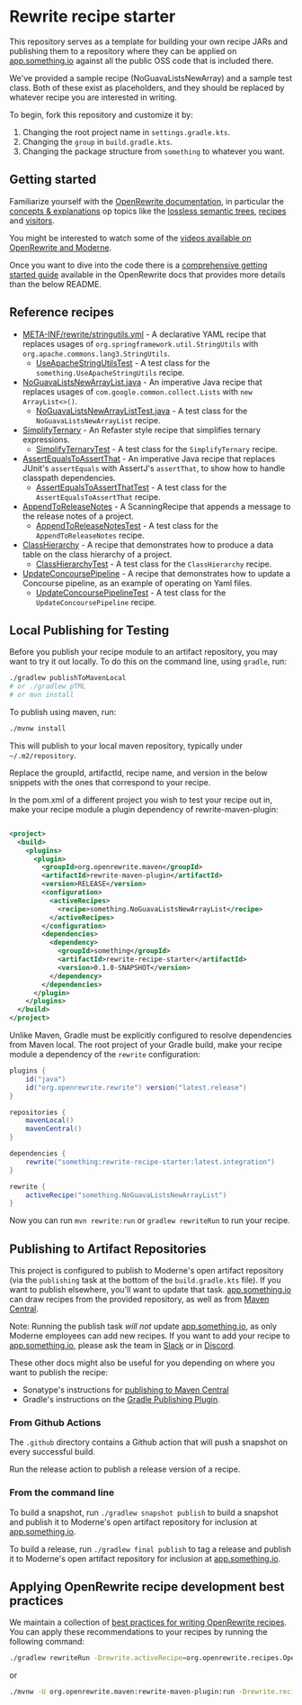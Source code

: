 # Rewrite recipe starter

This repository serves as a template for building your own recipe JARs and publishing them to a repository where they can be applied on [app.something.io](https://app.moderne.io) against all the public OSS code that is included there.

We've provided a sample recipe (NoGuavaListsNewArray) and a sample test class. Both of these exist as placeholders, and they should be replaced by whatever recipe you are interested in writing.

To begin, fork this repository and customize it by:

1. Changing the root project name in `settings.gradle.kts`.
2. Changing the `group` in `build.gradle.kts`.
3. Changing the package structure from `something` to whatever you want.

## Getting started

Familiarize yourself with the [OpenRewrite documentation](https://docs.openrewrite.org/), in particular the [concepts & explanations](https://docs.openrewrite.org/concepts-explanations) op topics like the [lossless semantic trees](https://docs.openrewrite.org/concepts-explanations/lossless-semantic-trees), [recipes](https://docs.openrewrite.org/concepts-explanations/recipes) and [visitors](https://docs.openrewrite.org/concepts-explanations/visitors).

You might be interested to watch some of the [videos available on OpenRewrite and Moderne](https://www.youtube.com/@moderne-auto-remediation).

Once you want to dive into the code there is a [comprehensive getting started guide](https://docs.openrewrite.org/authoring-recipes/recipe-development-environment)
available in the OpenRewrite docs that provides more details than the below README.

## Reference recipes

* [META-INF/rewrite/stringutils.yml](./src/main/resources/META-INF/rewrite/stringutils.yml) - A declarative YAML recipe that replaces usages of `org.springframework.util.StringUtils` with `org.apache.commons.lang3.StringUtils`.
  * [UseApacheStringUtilsTest](./src/test/java/com/yourorg/UseApacheStringUtilsTest.java) - A test class for the `something.UseApacheStringUtils` recipe.
* [NoGuavaListsNewArrayList.java](./src/main/java/com/yourorg/NoGuavaListsNewArrayList.java) - An imperative Java recipe that replaces usages of `com.google.common.collect.Lists` with `new ArrayList<>()`.
  * [NoGuavaListsNewArrayListTest.java](./src/test/java/com/yourorg/NoGuavaListsNewArrayListTest.java) - A test class for the `NoGuavaListsNewArrayList` recipe.
* [SimplifyTernary](./src/main/java/com/yourorg/SimplifyTernary.java) - An Refaster style recipe that simplifies ternary expressions.
  * [SimplifyTernaryTest](./src/test/java/com/yourorg/SimplifyTernaryTest.java) - A test class for the `SimplifyTernary` recipe.
* [AssertEqualsToAssertThat](./src/main/java/com/yourorg/AssertEqualsToAssertThat.java) - An imperative Java recipe that replaces JUnit's `assertEquals` with AssertJ's `assertThat`, to show how to handle classpath dependencies.
  * [AssertEqualsToAssertThatTest](./src/test/java/com/yourorg/AssertEqualsToAssertThatTest.java) - A test class for the `AssertEqualsToAssertThat` recipe.
* [AppendToReleaseNotes](./src/main/java/com/yourorg/AppendToReleaseNotes.java) - A ScanningRecipe that appends a message to the release notes of a project.
  * [AppendToReleaseNotesTest](./src/test/java/com/yourorg/AppendToReleaseNotesTest.java) - A test class for the `AppendToReleaseNotes` recipe.
* [ClassHierarchy](./src/main/java/com/yourorg/ClassHierarchy.java) - A recipe that demonstrates how to produce a data table on the class hierarchy of a project.
  * [ClassHierarchyTest](./src/test/java/com/yourorg/ClassHierarchyTest.java) - A test class for the `ClassHierarchy` recipe.
* [UpdateConcoursePipeline](./src/main/java/com/yourorg/UpdateConcoursePipeline.java) - A recipe that demonstrates how to update a Concourse pipeline, as an example of operating on Yaml files.
  * [UpdateConcoursePipelineTest](./src/test/java/com/yourorg/UpdateConcoursePipelineTest.java) - A test class for the `UpdateConcoursePipeline` recipe.

## Local Publishing for Testing

Before you publish your recipe module to an artifact repository, you may want to try it out locally.
To do this on the command line, using `gradle`, run:

```bash
./gradlew publishToMavenLocal
# or ./gradlew pTML
# or mvn install
```

To publish using maven, run:

```bash
./mvnw install
```

This will publish to your local maven repository, typically under `~/.m2/repository`.

Replace the groupId, artifactId, recipe name, and version in the below snippets with the ones that correspond to your recipe.

In the pom.xml of a different project you wish to test your recipe out in, make your recipe module a plugin dependency of rewrite-maven-plugin:

```xml

<project>
  <build>
    <plugins>
      <plugin>
        <groupId>org.openrewrite.maven</groupId>
        <artifactId>rewrite-maven-plugin</artifactId>
        <version>RELEASE</version>
        <configuration>
          <activeRecipes>
            <recipe>something.NoGuavaListsNewArrayList</recipe>
          </activeRecipes>
        </configuration>
        <dependencies>
          <dependency>
            <groupId>something</groupId>
            <artifactId>rewrite-recipe-starter</artifactId>
            <version>0.1.0-SNAPSHOT</version>
          </dependency>
        </dependencies>
      </plugin>
    </plugins>
  </build>
</project>
```

Unlike Maven, Gradle must be explicitly configured to resolve dependencies from Maven local.
The root project of your Gradle build, make your recipe module a dependency of the `rewrite` configuration:

```groovy
plugins {
    id("java")
    id("org.openrewrite.rewrite") version("latest.release")
}

repositories {
    mavenLocal()
    mavenCentral()
}

dependencies {
    rewrite("something:rewrite-recipe-starter:latest.integration")
}

rewrite {
    activeRecipe("something.NoGuavaListsNewArrayList")
}
```

Now you can run `mvn rewrite:run` or `gradlew rewriteRun` to run your recipe.

## Publishing to Artifact Repositories

This project is configured to publish to Moderne's open artifact repository (via the `publishing` task at the bottom of
the `build.gradle.kts` file). If you want to publish elsewhere, you'll want to update that task.
[app.something.io](https://app.moderne.io) can draw recipes from the provided repository, as well as from [Maven Central](https://search.maven.org).

Note:
Running the publish task _will not_ update [app.something.io](https://app.moderne.io), as only Moderne employees can
add new recipes. If you want to add your recipe to [app.something.io](https://app.moderne.io), please ask the
team in [Slack](https://join.slack.com/t/rewriteoss/shared_invite/zt-nj42n3ea-b~62rIHzb3Vo0E1APKCXEA) or in [Discord](https://discord.gg/xk3ZKrhWAb).

These other docs might also be useful for you depending on where you want to publish the recipe:

* Sonatype's instructions for [publishing to Maven Central](https://maven.apache.org/repository/guide-central-repository-upload.html)
* Gradle's instructions on the [Gradle Publishing Plugin](https://docs.gradle.org/current/userguide/publishing\_maven.html).

### From Github Actions

The `.github` directory contains a Github action that will push a snapshot on every successful build.

Run the release action to publish a release version of a recipe.

### From the command line

To build a snapshot, run `./gradlew snapshot publish` to build a snapshot and publish it to Moderne's open artifact repository for inclusion at [app.something.io](https://app.moderne.io).

To build a release, run `./gradlew final publish` to tag a release and publish it to Moderne's open artifact repository for inclusion at [app.something.io](https://app.moderne.io).

## Applying OpenRewrite recipe development best practices

We maintain a collection of [best practices for writing OpenRewrite recipes](https://docs.openrewrite.org/recipes/recipes/openrewritebestpractices).
You can apply these recommendations to your recipes by running the following command:

```bash
./gradlew rewriteRun -Drewrite.activeRecipe=org.openrewrite.recipes.OpenRewriteBestPractices
```
or
```bash
./mvnw -U org.openrewrite.maven:rewrite-maven-plugin:run -Drewrite.recipeArtifactCoordinates=org.openrewrite.recipe:rewrite-recommendations:RELEASE -Drewrite.activeRecipes=org.openrewrite.recipes.OpenRewriteBestPractices
```